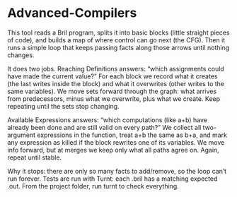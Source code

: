 # Advanced-Compilers

This tool reads a Bril program, splits it into basic blocks (little straight pieces of code), and builds a map of where control can go next (the CFG). Then it runs a simple loop that keeps passing facts along those arrows until nothing changes.

It does two jobs. Reaching Definitions answers: “which assignments could have made the current value?” For each block we record what it creates (the last writes inside the block) and what it overwrites (other writes to the same variables). We move sets forward through the graph: what arrives from predecessors, minus what we overwrite, plus what we create. Keep repeating until the sets stop changing.

Available Expressions answers: “which computations (like a+b) have already been done and are still valid on every path?” We collect all two-argument expressions in the function, treat a+b the same as b+a, and mark any expression as killed if the block rewrites one of its variables. We move info forward, but at merges we keep only what all paths agree on. Again, repeat until stable.

Why it stops: there are only so many facts to add/remove, so the loop can’t run forever. Tests are run with Turnt: each .bril has a matching expected .out. From the project folder, run turnt to check everything.
